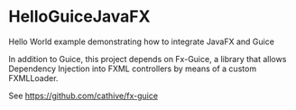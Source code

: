 # HelloGuiceJavaFX
Hello World example demonstrating how to integrate JavaFX and Guice

In addition to Guice, this project depends on Fx-Guice, a library that 
allows Dependency Injection into FXML controllers by means of a custom
FXMLLoader.
 
See <https://github.com/cathive/fx-guice>
